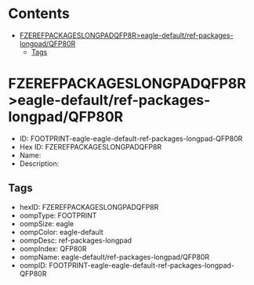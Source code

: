 



Contents
========

* [FZEREFPACKAGESLONGPADQFP8R>eagle-default/ref-packages-longpad/QFP80R](#fzerefpackageslongpadqfp8reagle-defaultref-packages-longpadqfp80r)
	* [Tags](#tags)

# FZEREFPACKAGESLONGPADQFP8R>eagle-default/ref-packages-longpad/QFP80R

- ID: FOOTPRINT-eagle-eagle-default-ref-packages-longpad-QFP80R
- Hex ID: FZEREFPACKAGESLONGPADQFP8R
- Name: 
- Description: 

## Tags

- hexID: FZEREFPACKAGESLONGPADQFP8R
- oompType: FOOTPRINT
- oompSize: eagle
- oompColor: eagle-default
- oompDesc: ref-packages-longpad
- oompIndex: QFP80R
- oompName: eagle-default/ref-packages-longpad/QFP80R
- oompID: FOOTPRINT-eagle-eagle-default-ref-packages-longpad-QFP80R
